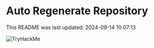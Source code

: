 # Auto Regenerate Repository

This README was last updated: 2024-09-14 10:07:13

 ![TryHackMe](https://tryhackme.com/badge/533634)
